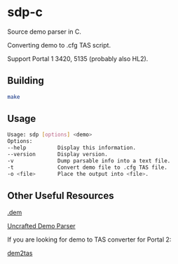 # sdp-c

Source demo parser in C.

Converting demo to .cfg TAS script.

Support Portal 1 3420, 5135 (probably also HL2).

## Building

```bash
make
```

## Usage

```bash
Usage: sdp [options] <demo> 
Options:
--help          Display this information.
--version       Display version.
-v              Dump parsable info into a text file.
-t              Convert demo file to .cfg TAS file.
-o <file>       Place the output into <file>.
```

## Other Useful Resources
[.dem](https://nekz.me/dem/)

[Uncrafted Demo Parser](https://github.com/UncraftedName/UncraftedDemoParser)

 If you are looking for demo to TAS converter for Portal 2:

[dem2tas](https://github.com/mlugg/dem2tas)
